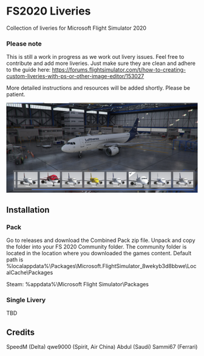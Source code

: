 # FS2020 Liveries
 Collection of liveries for Microsoft Flight Simulator 2020

### Please note
This is still a work in progress as we work out livery issues. Feel free to contribute and add more liveries.
Just make sure they are clean and adhere to the guide here: https://forums.flightsimulator.com/t/how-to-creating-custom-liveries-with-ps-or-other-image-editor/153027

More detailed instructions and resources will be added shortly. Please be patient.

![Screenshot](images/Screenshot_185.png)

## Installation

### Pack
Go to releases and download the Combined Pack zip file.
Unpack and copy the folder into your FS 2020 Community folder.
The community folder is located in the location where you downloaded the games content.
Default path is
%localappdata%\Packages\Microsoft.FlightSimulator_8wekyb3d8bbwe\LocalCache\Packages

Steam: %appdata%\Microsoft Flight Simulator\Packages

### Single Livery
TBD

## Credits
SpeedM (Delta)
qwe9000 (Spirit, Air China)
Abdul (Saudi)
Sammi67 (Ferrari)
